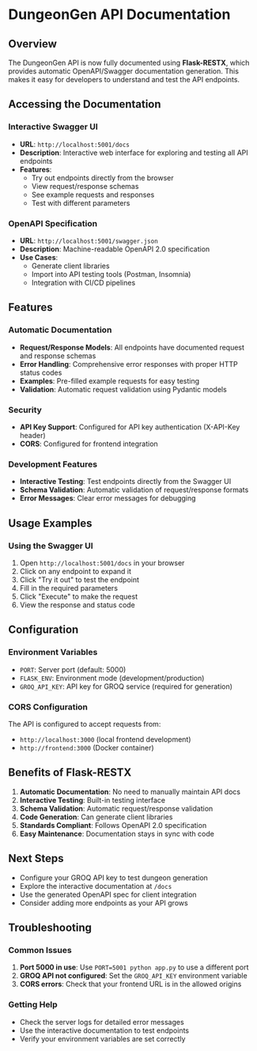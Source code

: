# DungeonGen API Documentation

## Overview

The DungeonGen API is now fully documented using **Flask-RESTX**, which provides automatic OpenAPI/Swagger documentation generation. This makes it easy for developers to understand and test the API endpoints.

## Accessing the Documentation

### Interactive Swagger UI
- **URL**: `http://localhost:5001/docs`
- **Description**: Interactive web interface for exploring and testing all API endpoints
- **Features**:
  - Try out endpoints directly from the browser
  - View request/response schemas
  - See example requests and responses
  - Test with different parameters

### OpenAPI Specification
- **URL**: `http://localhost:5001/swagger.json`
- **Description**: Machine-readable OpenAPI 2.0 specification
- **Use Cases**:
  - Generate client libraries
  - Import into API testing tools (Postman, Insomnia)
  - Integration with CI/CD pipelines

## Features

### Automatic Documentation
- **Request/Response Models**: All endpoints have documented request and response schemas
- **Error Handling**: Comprehensive error responses with proper HTTP status codes
- **Examples**: Pre-filled example requests for easy testing
- **Validation**: Automatic request validation using Pydantic models

### Security
- **API Key Support**: Configured for API key authentication (X-API-Key header)
- **CORS**: Configured for frontend integration

### Development Features
- **Interactive Testing**: Test endpoints directly from the Swagger UI
- **Schema Validation**: Automatic validation of request/response formats
- **Error Messages**: Clear error messages for debugging

## Usage Examples

### Using the Swagger UI
1. Open `http://localhost:5001/docs` in your browser
2. Click on any endpoint to expand it
3. Click "Try it out" to test the endpoint
4. Fill in the required parameters
5. Click "Execute" to make the request
6. View the response and status code

## Configuration

### Environment Variables
- `PORT`: Server port (default: 5000)
- `FLASK_ENV`: Environment mode (development/production)
- `GROQ_API_KEY`: API key for GROQ service (required for generation)

### CORS Configuration
The API is configured to accept requests from:
- `http://localhost:3000` (local frontend development)
- `http://frontend:3000` (Docker container)

## Benefits of Flask-RESTX

1. **Automatic Documentation**: No need to manually maintain API docs
2. **Interactive Testing**: Built-in testing interface
3. **Schema Validation**: Automatic request/response validation
4. **Code Generation**: Can generate client libraries
5. **Standards Compliant**: Follows OpenAPI 2.0 specification
6. **Easy Maintenance**: Documentation stays in sync with code

## Next Steps

- Configure your GROQ API key to test dungeon generation
- Explore the interactive documentation at `/docs`
- Use the generated OpenAPI spec for client integration
- Consider adding more endpoints as your API grows

## Troubleshooting

### Common Issues
1. **Port 5000 in use**: Use `PORT=5001 python app.py` to use a different port
2. **GROQ API not configured**: Set the `GROQ_API_KEY` environment variable
3. **CORS errors**: Check that your frontend URL is in the allowed origins

### Getting Help
- Check the server logs for detailed error messages
- Use the interactive documentation to test endpoints
- Verify your environment variables are set correctly
